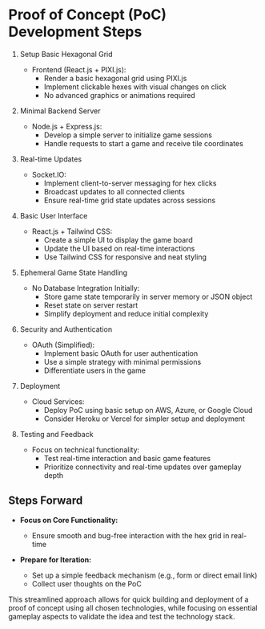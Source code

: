 # Proof of Concept (PoC) Development Steps

1. Setup Basic Hexagonal Grid
   - Frontend (React.js + PIXI.js): 
     - Render a basic hexagonal grid using PIXI.js
     - Implement clickable hexes with visual changes on click
     - No advanced graphics or animations required

2. Minimal Backend Server
   - Node.js + Express.js:
     - Develop a simple server to initialize game sessions
     - Handle requests to start a game and receive tile coordinates

3. Real-time Updates
   - Socket.IO:
     - Implement client-to-server messaging for hex clicks
     - Broadcast updates to all connected clients
     - Ensure real-time grid state updates across sessions

4. Basic User Interface
   - React.js + Tailwind CSS:
     - Create a simple UI to display the game board
     - Update the UI based on real-time interactions
     - Use Tailwind CSS for responsive and neat styling

5. Ephemeral Game State Handling
   - No Database Integration Initially:
     - Store game state temporarily in server memory or JSON object
     - Reset state on server restart
     - Simplify deployment and reduce initial complexity

6. Security and Authentication
   - OAuth (Simplified):
     - Implement basic OAuth for user authentication
     - Use a simple strategy with minimal permissions
     - Differentiate users in the game

7. Deployment
   - Cloud Services:
     - Deploy PoC using basic setup on AWS, Azure, or Google Cloud
     - Consider Heroku or Vercel for simpler setup and deployment

8. Testing and Feedback
   - Focus on technical functionality:
     - Test real-time interaction and basic game features
     - Prioritize connectivity and real-time updates over gameplay depth

## Steps Forward

- **Focus on Core Functionality:** 
  - Ensure smooth and bug-free interaction with the hex grid in real-time

- **Prepare for Iteration:** 
  - Set up a simple feedback mechanism (e.g., form or direct email link)
  - Collect user thoughts on the PoC

This streamlined approach allows for quick building and deployment of a proof of concept using all chosen technologies, while focusing on essential gameplay aspects to validate the idea and test the technology stack.
